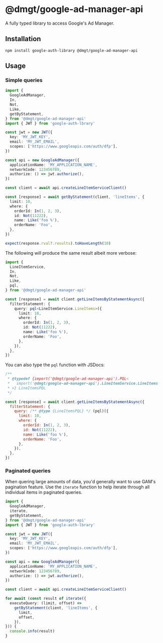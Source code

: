 # @dmgt/google-ad-manager-api

A fully typed library to access Google's Ad Manager.

## Installation

```
npm install google-auth-library @dmgt/google-ad-manager-api
```

## Usage

### Simple queries

```typescript
import {
  GoogleAdManager,
  In,
  Not,
  Like,
  getByStatement,
} from '@dmgt/google-ad-manager-api'
import { JWT } from 'google-auth-lbrary'

const jwt = new JWT({
  key: 'MY_JWT_KEY',
  email: 'MY_JWT_EMAIL',
  scopes: ['https://www.googleapis.com/auth/dfp'],
})

const api = new GoogleAdManager({
  applicationName: 'MY_APPLICATION_NAME',
  networkCode: 123456789,
  authorize: () => jwt.authorize(),
})

const client = await api.createLineItemServiceClient()

const [response] = await getByStatement(client, 'lineItems', {
  limit: 10,
  where: {
    orderId: In(1, 2, 3),
    id: Not(11222),
    name: Like('foo %'),
    orderName: 'Foo',
  },
})

expect(response.rval?.results).toHaveLength(10)
```

The following will produce the same result albeit more verbose:

```typescript
import {
  LineItemService,
  In,
  Not,
  Like,
  pql,
} from '@dmgt/google-ad-manager-api'

const [response] = await client.getLineItemsByStatementAsync({
  filterStatement: {
    query: pql<LineItemService.LineItems>({
      limit: 10,
      where: {
        orderId: In(1, 2, 3),
        id: Not(11222),
        name: Like('foo %'),
        orderName: 'Foo',
      },
    }),
  },
})
```

You can also type the `pql` function with JSDocs:

```javascript
/**
 * @typedef {import('@dmgt/google-ad-manager-api').PQL<
 *   import('@dmgt/google-ad-manager-api').LineItemService.LineItems
 * >} LineItemsPQL
 */

const [response] = await client.getLineItemsByStatementAsync({
  filterStatement: {
    query: /** @type {LineItemsPQL} */ (pql)({
      limit: 10,
      where: {
        orderId: In(1, 2, 3),
        id: Not(11222),
        name: Like('foo %'),
        orderName: 'Foo',
      },
    }),
  },
})
```

### Paginated queries

When quering large amounts of data, you'd generally want to use GAM's pagination feature. Use the `iterate` function to help iterate through all individual items in paginated queries.

```typescript
import {
  GoogleAdManager,
  iterate,
  getByStatement,
} from '@dmgt/google-ad-manager-api'
import { JWT } from 'google-auth-lbrary'

const jwt = new JWT({
  key: 'MY_JWT_KEY',
  email: 'MY_JWT_EMAIL',
  scopes: ['https://www.googleapis.com/auth/dfp'],
})

const api = new GoogleAdManager({
  applicationName: 'MY_APPLICATION_NAME',
  networkCode: 123456789,
  authorize: () => jwt.authorize(),
})

const client = await api.createLineItemServiceClient()

for await (const result of iterate({
  executeQuery: (limit, offset) =>
    getByStatement(client, 'lineItems', {
      limit,
      offset,
    }),
})) {
  console.info(result)
}
```
